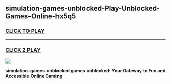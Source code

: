 
## simulation-games-unblocked-Play-Unblocked-Games-Online-hx5q5
<h3>
<a href="https://premium76.site?title=simulation-games-unblocked&ref=25A">CLICK TO PLAY</a></h3>
<hr>

<h3>
<a href="https://premium76.site?title=simulation-games-unblocked&ref=25A">CLICK 2 PLAY</a>
  
</h3>

<a href="https://premium76.site?title=simulation-games-unblocked&ref=25A"><img src="https://clearcache.store/games.png"></a>


**simulation-games-unblocked games unblocked: Your Gateway to Fun and Accessible Online Gaming**
